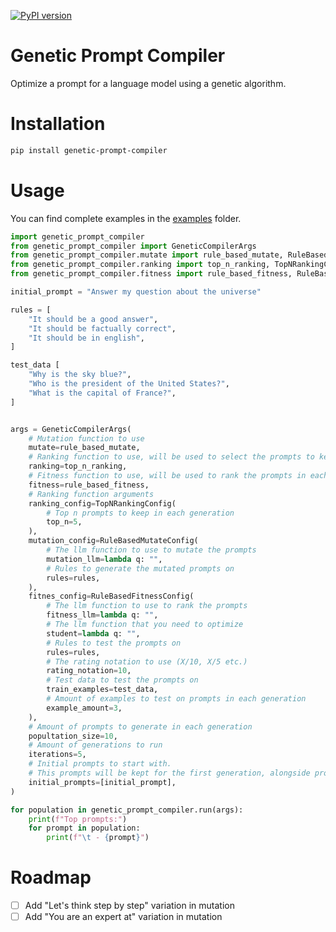 [![PyPI version](https://badge.fury.io/py/genetic-prompt-compiler.svg)](https://badge.fury.io/py/genetic-prompt-compiler)
# Genetic Prompt Compiler

Optimize a prompt for a language model using a genetic algorithm.

# Installation
    
```bash
pip install genetic-prompt-compiler
```

# Usage

You can find complete examples in the [examples](examples) folder.

```python
import genetic_prompt_compiler
from genetic_prompt_compiler import GeneticCompilerArgs
from genetic_prompt_compiler.mutate import rule_based_mutate, RuleBasedMutateConfig
from genetic_prompt_compiler.ranking import top_n_ranking, TopNRankingConfig
from genetic_prompt_compiler.fitness import rule_based_fitness, RuleBasedFitnessConfig

initial_prompt = "Answer my question about the universe"

rules = [
    "It should be a good answer",
    "It should be factually correct",
    "It should be in english",
]

test_data [
    "Why is the sky blue?",
    "Who is the president of the United States?",
    "What is the capital of France?",
]


args = GeneticCompilerArgs(
    # Mutation function to use
    mutate=rule_based_mutate,
    # Ranking function to use, will be used to select the prompts to keep in each generation
    ranking=top_n_ranking,
    # Fitness function to use, will be used to rank the prompts in each generation
    fitness=rule_based_fitness,
    # Ranking function arguments
    ranking_config=TopNRankingConfig(
        # Top n prompts to keep in each generation
        top_n=5,
    ),
    mutation_config=RuleBasedMutateConfig(
        # The llm function to use to mutate the prompts
        mutation_llm=lambda q: "",
        # Rules to generate the mutated prompts on
        rules=rules,
    ),
    fitnes_config=RuleBasedFitnessConfig(
        # The llm function to use to rank the prompts
        fitness_llm=lambda q: "",
        # The llm function that you need to optimize
        student=lambda q: "",
        # Rules to test the prompts on
        rules=rules,
        # The rating notation to use (X/10, X/5 etc.)
        rating_notation=10,
        # Test data to test the prompts on
        train_examples=test_data,
        # Amount of examples to test on prompts in each generation
        example_amount=3,
    ),
    # Amount of prompts to generate in each generation
    popultation_size=10,
    # Amount of generations to run
    iterations=5,
    # Initial prompts to start with.
    # This prompts will be kept for the first generation, alongside propulation_size - len(initial_prompts) mutated versions of it
    initial_prompts=[initial_prompt],
)

for population in genetic_prompt_compiler.run(args):
    print(f"Top prompts:")
    for prompt in population:
        print(f"\t - {prompt}")
```

# Roadmap
- [ ] Add "Let's think step by step" variation in mutation
- [ ] Add "You are an expert at" variation in mutation
